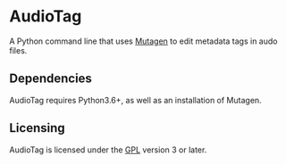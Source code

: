 # AudioTag
A Python command line that uses [Mutagen](https://github.com/quodlibet/mutagen)
to edit metadata tags in audo files.

## Dependencies
AudioTag requires Python3.6+, as well as an installation of Mutagen.

## Licensing
AudioTag is licensed under the [GPL](LICENSE) version 3 or later.
